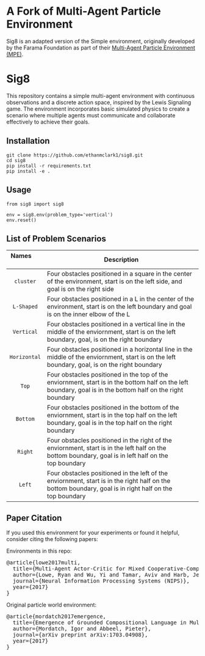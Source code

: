 # A Fork of Multi-Agent Particle Environment

Sig8 is an adapted version of the Simple environment, originally developed by the Farama Foundation as part of their [Multi-Agent Particle Environment (MPE)](https://pettingzoo.farama.org/environments/mpe/).

# Sig8

This repository contains a simple multi-agent environment with continuous observations and a discrete action space, inspired by the Lewis Signaling game. The environment incorporates basic simulated physics to create a scenario where multiple agents must communicate and collaborate effectively to achieve their goals.

## Installation

```
git clone https://github.com/ethanmclark1/sig8.git
cd sig8
pip install -r requirements.txt
pip install -e .
```

## Usage

```
from sig8 import sig8

env = sig8.env(problem_type='vertical')
env.reset()
```

## List of Problem Scenarios

| Names        | Description                                                                                                                                                   |
| :--------------: | ------------------------------------------------------------------------------------------------------------------------------------------------------------- |
|   `cluster`   | Four obstacles positioned in a square in the center of the environment, start is on the left side, and goal is on the right side                              |
|   `L-Shaped`   | Four obstacles positioned in a L in the center of the environment, start is on the left boundary and goal is on the inner elbow of the L                      |
|   `Vertical`   | Four obstacles positioned in a vertical line in the middle of the enviornment, start is on the left boundary, goal, is on the right boundary                  |
|  `Horizontal`  | Four obstacles positioned in a horizontal line in the middle of the enviornment, start is on the left boundary, goal, is on the right boundary                |
|     `Top`     | Four obstacles positioned in the top of the enviornment, start is in the bottom half on the left boundary, goal is in the bottom half on the right boundary |
|    `Bottom`    | Four obstacles positioned in the bottom of the enviornment, start is in the top half on the left boundary, goal is in the top half on the right boundary     |
|    `Right`    | Four obstacles positioned in the right of the enviornment, start is in the left half on the bottom boundary, goal is in left half on the top boundary      |
|     `Left`     | Four obstacles positioned in the left of the enviornment, start is in the right half on the bottom boundary, goal is in right half on the top boundary     |

## Paper Citation

If you used this environment for your experiments or found it helpful, consider citing the following papers:

Environments in this repo:

<pre>
@article{lowe2017multi,
  title={Multi-Agent Actor-Critic for Mixed Cooperative-Competitive Environments},
  author={Lowe, Ryan and Wu, Yi and Tamar, Aviv and Harb, Jean and Abbeel, Pieter and Mordatch, Igor},
  journal={Neural Information Processing Systems (NIPS)},
  year={2017}
}
</pre>

Original particle world environment:

<pre>
@article{mordatch2017emergence,
  title={Emergence of Grounded Compositional Language in Multi-Agent Populations},
  author={Mordatch, Igor and Abbeel, Pieter},
  journal={arXiv preprint arXiv:1703.04908},
  year={2017}
}
</pre>
